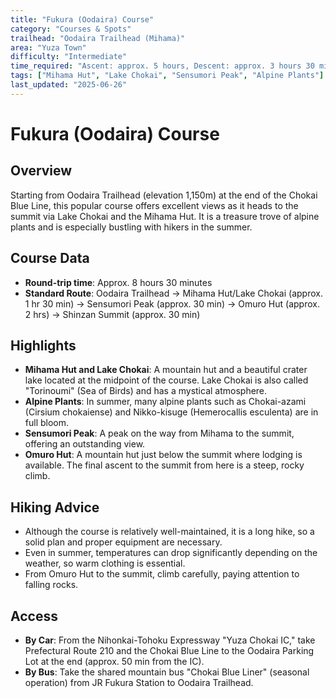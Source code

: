 ```yaml
---
title: "Fukura (Oodaira) Course"
category: "Courses & Spots"
trailhead: "Oodaira Trailhead (Mihama)"
area: "Yuza Town"
difficulty: "Intermediate"
time_required: "Ascent: approx. 5 hours, Descent: approx. 3 hours 30 minutes"
tags: ["Mihama Hut", "Lake Chokai", "Sensumori Peak", "Alpine Plants"]
last_updated: "2025-06-26"
---
```


# Fukura (Oodaira) Course

## Overview
Starting from Oodaira Trailhead (elevation 1,150m) at the end of the Chokai Blue Line, this popular course offers excellent views as it heads to the summit via Lake Chokai and the Mihama Hut. It is a treasure trove of alpine plants and is especially bustling with hikers in the summer.

## Course Data
- **Round-trip time**: Approx. 8 hours 30 minutes
- **Standard Route**: Oodaira Trailhead → Mihama Hut/Lake Chokai (approx. 1 hr 30 min) → Sensumori Peak (approx. 30 min) → Omuro Hut (approx. 2 hrs) → Shinzan Summit (approx. 30 min)

## Highlights
- **Mihama Hut and Lake Chokai**: A mountain hut and a beautiful crater lake located at the midpoint of the course. Lake Chokai is also called "Torinoumi" (Sea of Birds) and has a mystical atmosphere.
- **Alpine Plants**: In summer, many alpine plants such as Chokai-azami (Cirsium chokaiense) and Nikko-kisuge (Hemerocallis esculenta) are in full bloom.
- **Sensumori Peak**: A peak on the way from Mihama to the summit, offering an outstanding view.
- **Omuro Hut**: A mountain hut just below the summit where lodging is available. The final ascent to the summit from here is a steep, rocky climb.

## Hiking Advice
- Although the course is relatively well-maintained, it is a long hike, so a solid plan and proper equipment are necessary.
- Even in summer, temperatures can drop significantly depending on the weather, so warm clothing is essential.
- From Omuro Hut to the summit, climb carefully, paying attention to falling rocks.

## Access
- **By Car**: From the Nihonkai-Tohoku Expressway "Yuza Chokai IC," take Prefectural Route 210 and the Chokai Blue Line to the Oodaira Parking Lot at the end (approx. 50 min from the IC).
- **By Bus**: Take the shared mountain bus "Chokai Blue Liner" (seasonal operation) from JR Fukura Station to Oodaira Trailhead.